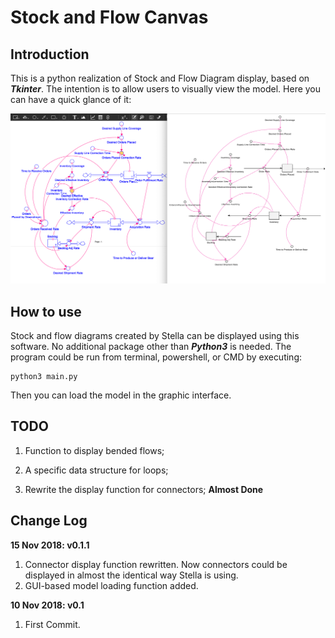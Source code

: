 # Stock and Flow Canvas

## Introduction

This is a python realization of Stock and Flow Diagram display, based on ***Tkinter***.
The intention is to allow users to visually view the model.
Here you can have a quick glance of it:

![ScreenShot](screenShot_02.png)

## How to use

Stock and flow diagrams created by Stella can be displayed using this software.
No additional package other than ***Python3*** is needed.
The program could be run from terminal, powershell, or CMD by executing:

```
python3 main.py
```

Then you can load the model in the graphic interface.

## TODO

1. Function to display bended flows;

2. A specific data structure for loops;

3. Rewrite the display function for connectors; **Almost Done**

## Change Log

**15 Nov 2018: v0.1.1**

1.  Connector display function rewritten. Now connectors could be displayed in almost the identical way Stella is using.
2.  GUI-based model loading function added.

**10 Nov 2018: v0.1**
1.  First Commit.
